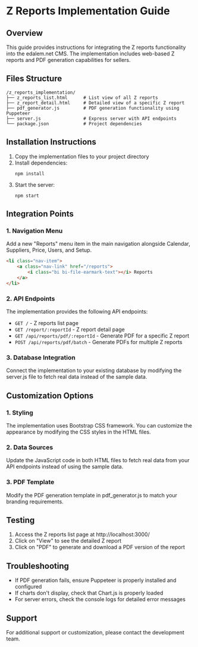 # Z Reports Implementation Guide

## Overview

This guide provides instructions for integrating the Z reports functionality into the edalem.net CMS. The implementation includes web-based Z reports and PDF generation capabilities for sellers.

## Files Structure

```
/z_reports_implementation/
├── z_reports_list.html      # List view of all Z reports
├── z_report_detail.html     # Detailed view of a specific Z report
├── pdf_generator.js         # PDF generation functionality using Puppeteer
├── server.js                # Express server with API endpoints
└── package.json             # Project dependencies
```

## Installation Instructions

1. Copy the implementation files to your project directory
2. Install dependencies:
   ```
   npm install
   ```
3. Start the server:
   ```
   npm start
   ```

## Integration Points

### 1. Navigation Menu

Add a new "Reports" menu item in the main navigation alongside Calendar, Suppliers, Price, Users, and Setup.

```html
<li class="nav-item">
    <a class="nav-link" href="/reports">
        <i class="bi bi-file-earmark-text"></i> Reports
    </a>
</li>
```

### 2. API Endpoints

The implementation provides the following API endpoints:

- `GET /` - Z reports list page
- `GET /report/:reportId` - Z report detail page
- `GET /api/reports/pdf/:reportId` - Generate PDF for a specific Z report
- `POST /api/reports/pdf/batch` - Generate PDFs for multiple Z reports

### 3. Database Integration

Connect the implementation to your existing database by modifying the server.js file to fetch real data instead of the sample data.

## Customization Options

### 1. Styling

The implementation uses Bootstrap CSS framework. You can customize the appearance by modifying the CSS styles in the HTML files.

### 2. Data Sources

Update the JavaScript code in both HTML files to fetch real data from your API endpoints instead of using the sample data.

### 3. PDF Template

Modify the PDF generation template in pdf_generator.js to match your branding requirements.

## Testing

1. Access the Z reports list page at http://localhost:3000/
2. Click on "View" to see the detailed Z report
3. Click on "PDF" to generate and download a PDF version of the report

## Troubleshooting

- If PDF generation fails, ensure Puppeteer is properly installed and configured
- If charts don't display, check that Chart.js is properly loaded
- For server errors, check the console logs for detailed error messages

## Support

For additional support or customization, please contact the development team.
